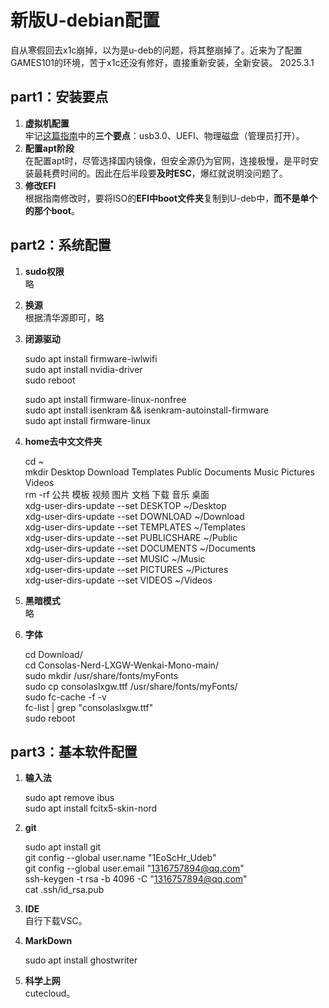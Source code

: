 # 新版U-debian配置

自从寒假回去x1c崩掉，以为是u-deb的问题，将其整崩掉了。近来为了配置GAMES101的环境，苦于x1c还没有修好，直接重新安装，全新安装。 2025.3.1  

## part1：安装要点
1. **虚拟机配置**  
牢记[这篇指南]("")中的**三个要点**：usb3.0、UEFI、物理磁盘（管理员打开）。  
2. **配置apt阶段**  
在配置apt时，尽管选择国内镜像，但安全源仍为官网，连接极慢，是平时安装最耗费时间的。因此在后半段要**及时ESC**，爆红就说明没问题了。  
3. **修改EFI**  
根据指南修改时，要将ISO的**EFI中boot文件夹**复制到U-deb中，**而不是单个的那个boot**。  

## part2：系统配置
1. **sudo权限**  
	略  
2. **换源**  
	根据清华源即可，略  
3. **闭源驱动**  

	sudo apt install firmware-iwlwifi  
	sudo apt install nvidia-driver  
	sudo reboot  
	
	sudo apt install firmware-linux-nonfree  
	sudo apt install isenkram && isenkram-autoinstall-firmware  
	sudo apt install firmware-linux  

4. **home去中文文件夹**  

	cd ~  
	mkdir Desktop Download Templates Public Documents Music Pictures Videos  
	rm -rf 公共 模板 视频 图片 文档 下载 音乐 桌面  
 	xdg-user-dirs-update --set DESKTOP ~/Desktop  
	xdg-user-dirs-update --set DOWNLOAD ~/Download  
 	xdg-user-dirs-update --set TEMPLATES ~/Templates  
	xdg-user-dirs-update --set PUBLICSHARE ~/Public  
	xdg-user-dirs-update --set DOCUMENTS ~/Documents  
	xdg-user-dirs-update --set MUSIC ~/Music  
	xdg-user-dirs-update --set PICTURES ~/Pictures  
	xdg-user-dirs-update --set VIDEOS ~/Videos  

5. **黑暗模式**  
	略  
6. **字体**  

	cd Download/  
	cd Consolas-Nerd-LXGW-Wenkai-Mono-main/  
	sudo mkdir /usr/share/fonts/myFonts  
	sudo cp consolaslxgw.ttf /usr/share/fonts/myFonts/  
	sudo fc-cache -f -v  
	fc-list | grep "consolaslxgw.ttf"  
	sudo reboot  

## part3：基本软件配置
1. **输入法**  

	sudo apt remove ibus  
	sudo apt install fcitx5-skin-nord  

2. **git**  

	sudo apt install git  
	git config --global user.name "1EoScHr_Udeb"  
 	git config --global user.email "1316757894@qq.com"  
	ssh-keygen -t rsa -b 4096 -C "1316757894@qq.com"  
	cat .ssh/id_rsa.pub  

3. **IDE**  
	自行下载VSC。  
4. **MarkDown**  

	sudo apt install ghostwriter  
	
5. **科学上网**  
	cutecloud。  